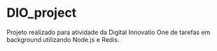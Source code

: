 # DIO_project

Projeto realizado para atividade da Digital Innovatio One de tarefas em background utilizando Node.js e Redis.
